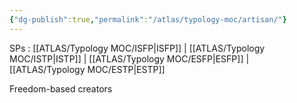 ```yaml
---
{"dg-publish":true,"permalink":"/atlas/typology-moc/artisan/"}
---
```



SPs : [[ATLAS/Typology MOC/ISFP\|ISFP]] | [[ATLAS/Typology MOC/ISTP\|ISTP]] | [[ATLAS/Typology MOC/ESFP\|ESFP]] | [[ATLAS/Typology MOC/ESTP\|ESTP]] 

Freedom-based creators